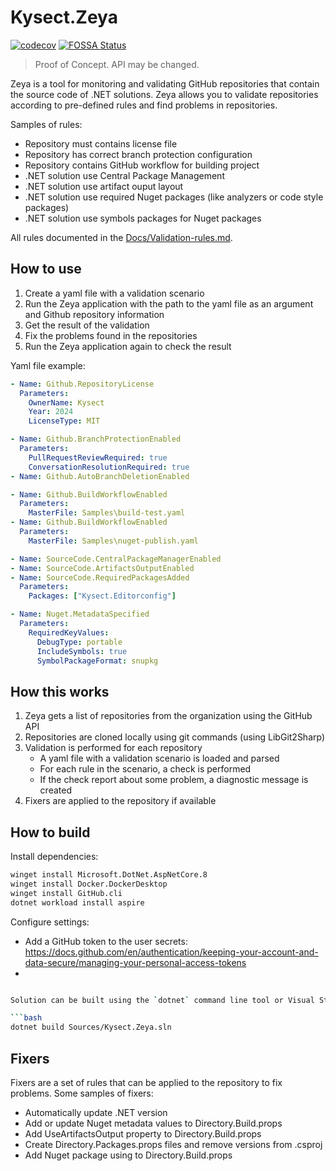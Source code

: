 # Kysect.Zeya

[![codecov](https://codecov.io/github/kysect/Zeya/graph/badge.svg?token=3UGRWLL7JF)](https://codecov.io/github/kysect/Zeya)
[![FOSSA Status](https://app.fossa.com/api/projects/git%2Bgithub.com%2Fkysect%2FZeya.svg?type=shield)](https://app.fossa.com/projects/git%2Bgithub.com%2Fkysect%2FZeya?ref=badge_shield)

> Proof of Concept. API may be changed.

Zeya is a tool for monitoring and validating GitHub repositories that contain the source code of .NET solutions. Zeya allows you to validate repositories according to pre-defined rules and find problems in repositories.

Samples of rules:
- Repository must contains license file
- Repository has correct branch protection configuration
- Repository contains GitHub workflow for building project
- .NET solution use Central Package Management
- .NET solution use artifact ouput layout
- .NET solution use required Nuget packages (like analyzers or code style packages)
- .NET solution use symbols packages for Nuget packages

All rules documented in the [Docs/Validation-rules.md](Docs/Validation-rules.md).

## How to use

1. Create a yaml file with a validation scenario
2. Run the Zeya application with the path to the yaml file as an argument and Github repository information
3. Get the result of the validation
4. Fix the problems found in the repositories
5. Run the Zeya application again to check the result

Yaml file example:

```yaml
- Name: Github.RepositoryLicense
  Parameters:
    OwnerName: Kysect
    Year: 2024
    LicenseType: MIT

- Name: Github.BranchProtectionEnabled
  Parameters:
    PullRequestReviewRequired: true
    ConversationResolutionRequired: true
- Name: Github.AutoBranchDeletionEnabled

- Name: Github.BuildWorkflowEnabled
  Parameters:
    MasterFile: Samples\build-test.yaml
- Name: Github.BuildWorkflowEnabled
  Parameters:
    MasterFile: Samples\nuget-publish.yaml

- Name: SourceCode.CentralPackageManagerEnabled
- Name: SourceCode.ArtifactsOutputEnabled
- Name: SourceCode.RequiredPackagesAdded
  Parameters:
    Packages: ["Kysect.Editorconfig"]

- Name: Nuget.MetadataSpecified
  Parameters:
    RequiredKeyValues:
      DebugType: portable
      IncludeSymbols: true
      SymbolPackageFormat: snupkg
```

## How this works

1. Zeya gets a list of repositories from the organization using the GitHub API
2. Repositories are cloned locally using git commands (using LibGit2Sharp)
3. Validation is performed for each repository
   - A yaml file with a validation scenario is loaded and parsed
   - For each rule in the scenario, a check is performed
   - If the check report about some problem, a diagnostic message is created
4. Fixers are applied to the repository if available

## How to build

Install dependencies:

```bash
winget install Microsoft.DotNet.AspNetCore.8
winget install Docker.DockerDesktop
winget install GitHub.cli
dotnet workload install aspire
```

Configure settings:
- Add a GitHub token to the user secrets: https://docs.github.com/en/authentication/keeping-your-account-and-data-secure/managing-your-personal-access-tokens
- 

```bash

Solution can be built using the `dotnet` command line tool or Visual Studio.

```bash
dotnet build Sources/Kysect.Zeya.sln
```

## Fixers

Fixers are a set of rules that can be applied to the repository to fix problems. Some samples of fixers:

- Automatically update .NET version
- Add or update Nuget metadata values to Directory.Build.props
- Add UseArtifactsOutput property to Directory.Build.props
- Create Directory.Packages.props files and remove versions from .csproj
- Add Nuget package using to Directory.Build.props